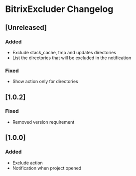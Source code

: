 <!-- Keep a Changelog guide -> https://keepachangelog.com -->

# BitrixExcluder Changelog

## [Unreleased]

### Added

- Exclude stack_cache, tmp and updates directories
- List the directories that will be excluded in the notification

### Fixed

- Show action only for directories

## [1.0.2]

### Fixed

- Removed version requirement

## [1.0.0]

### Added

- Exclude action
- Notification when project opened
